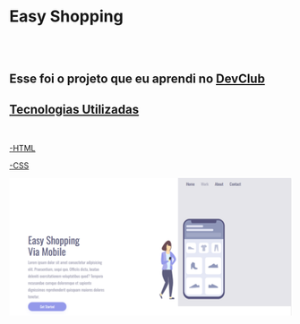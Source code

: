 <h1>Easy Shopping</h1>
<br>
<br>
<h2>Esse foi o projeto que eu aprendi no <a href="https://rodoldomori.com.br/devclub">DevClub</h2>

<h2>Tecnologias Utilizadas</h2>
<br>
  <p>-HTML</p>
  <p>-CSS</p>
<img src="https://github.com/pabloantonio144/Projeto-Responsividade/blob/main/assets/pc.png?raw=true"/>
